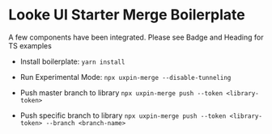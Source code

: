 # Looke UI Starter Merge Boilerplate

A few components have been integrated. Please see Badge and Heading for TS examples

- Install boilerplate:
  `yarn install`

- Run Experimental Mode: 
  `npx uxpin-merge --disable-tunneling`

- Push master branch to library
  `npx uxpin-merge push --token <library-token>`

- Push specific branch to library
  `npx uxpin-merge push --token <library-token> --branch <branch-name>`
